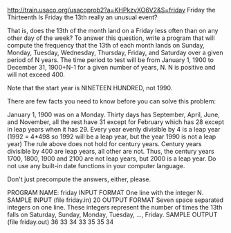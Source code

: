 http://train.usaco.org/usacoprob2?a=KHPkzvXO6V2&S=friday
Friday the Thirteenth
Is Friday the 13th really an unusual event?

That is, does the 13th of the month land on a Friday less often than on any other day of the week? To answer this question, write a program that will compute the frequency that the 13th of each month lands on Sunday, Monday, Tuesday, Wednesday, Thursday, Friday, and Saturday over a given period of N years. The time period to test will be from January 1, 1900 to December 31, 1900+N-1 for a given number of years, N. N is positive and will not exceed 400.

Note that the start year is NINETEEN HUNDRED, not 1990.

There are few facts you need to know before you can solve this problem:

January 1, 1900 was on a Monday.
Thirty days has September, April, June, and November, all the rest have 31 except for February which has 28 except in leap years when it has 29.
Every year evenly divisible by 4 is a leap year (1992 = 4*498 so 1992 will be a leap year, but the year 1990 is not a leap year)
The rule above does not hold for century years. Century years divisible by 400 are leap years, all other are not. Thus, the century years 1700, 1800, 1900 and 2100 are not leap years, but 2000 is a leap year.
Do not use any built-in date functions in your computer language.

Don't just precompute the answers, either, please.

PROGRAM NAME: friday
INPUT FORMAT
One line with the integer N.
SAMPLE INPUT (file friday.in)
20
OUTPUT FORMAT
Seven space separated integers on one line. These integers represent the number of times the 13th falls on Saturday, Sunday, Monday, Tuesday, ..., Friday.
SAMPLE OUTPUT (file friday.out)
36 33 34 33 35 35 34
